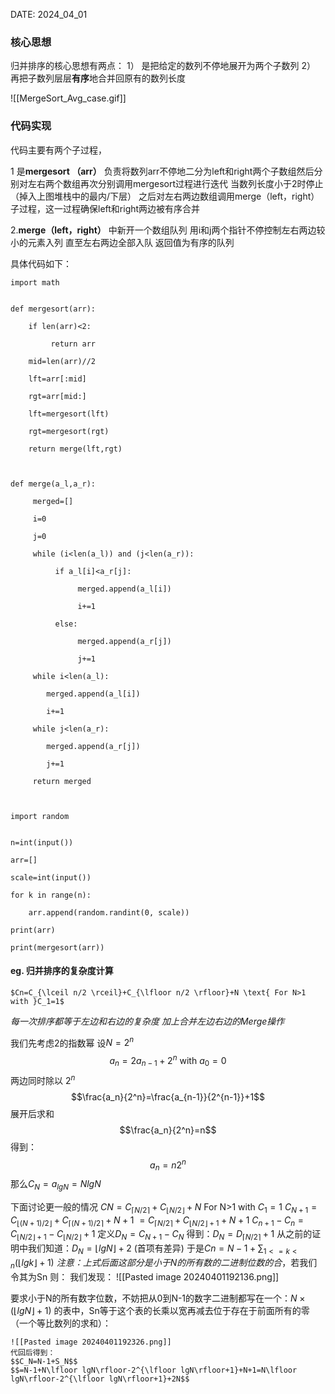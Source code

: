 DATE: 2024_04_01
### 核心思想

归并排序的核心思想有两点：
1） 是把给定的数列不停地展开为两个子数列
2） 再把子数列层层**有序**地合并回原有的数列长度

![[MergeSort_Avg_case.gif]]

### 代码实现

代码主要有两个子过程，

1 是**mergesort （arr）** 负责将数列arr不停地二分为left和right两个子数组然后分别对左右两个数组再次分别调用mergesort过程进行迭代 当数列长度小于2时停止（掉入上图堆栈中的最内/下层） 之后对左右两边数组调用merge（left，right）子过程，这一过程确保left和right两边被有序合并

2.**merge（left，right）** 中新开一个数组队列 用i和j两个指针不停控制左右两边较小的元素入列 直至左右两边全部入队 返回值为有序的队列

具体代码如下：
```
import math


def mergesort(arr): 

    if len(arr)<2:

         return arr

    mid=len(arr)//2

    lft=arr[:mid]

    rgt=arr[mid:]

    lft=mergesort(lft)

    rgt=mergesort(rgt)  

    return merge(lft,rgt)

  

def merge(a_l,a_r):

     merged=[]

     i=0

     j=0

     while (i<len(a_l)) and (j<len(a_r)):

          if a_l[i]<a_r[j]:

               merged.append(a_l[i])

               i+=1

          else:

               merged.append(a_r[j])

               j+=1

     while i<len(a_l):

        merged.append(a_l[i])

        i+=1

     while j<len(a_r):

        merged.append(a_r[j])

        j+=1  

     return merged

  

import random
  

n=int(input())

arr=[]

scale=int(input())

for k in range(n):

    arr.append(random.randint(0, scale))

print(arr)

print(mergesort(arr))

```

#### eg. 归并排序的复杂度计算

	$Cn=C_{\lceil n/2 \rceil}+C_{\lfloor n/2 \rfloor}+N \text{ For N>1 with }C_1=1$
*每一次排序都等于左边和右边的复杂度 加上合并左边右边的Merge操作*

我们先考虑2的指数幂 设$N=2^n$
	$$a_n=2a_{n-1}+2^n \text{ with } a_0=0 $$
两边同时除以 $2^n$	$$\frac{a_n}{2^n}=\frac{a_{n-1}}{2^{n-1}}+1$$
展开后求和$$\frac{a_n}{2^n}=n$$
得到： $$a_n=n2^n$$
那么$C_N=a_{lgN}=NlgN$

下面讨论更一般的情况
	$CN=C_{\lceil N/2 \rceil}+C_{\lfloor N/2 \rfloor}+N \text{ For N>1 with }C_1=1$
	$C_{N+1}=C_{\lfloor(N+1)/2 \rfloor} + C_{\lceil (N+1)/2 \rceil} + N+1$
		$=C_{\lceil N/2 \rceil} + C_{\lfloor N/2 \rfloor +1}+N+1$
	$C_{n+1}-C_n=C_{\lfloor N/2 \rfloor+1}-C_{\lfloor N/2 \rfloor} +1$
	定义$D_N=C_{N+1}-C_N$
	得到：$D_N=D_{\lceil N/2 \rceil} +1$
	从之前的证明中我们知道：$D_N=\lfloor lgN \rfloor +2$ (首项有差异)
	于是$Cn=N-1+\sum_{1<=k<n}{(\lfloor lgk \rfloor +1)}$
	*注意：上式后面这部分是小于N的所有数的二进制位数的合*，若我们令其为Sn 则：
		我们发现：
			![[Pasted image 20240401192136.png]]
		
要求小于N的所有数字位数，不妨把从0到N-1的数字二进制都写在一个：$N\times (\lfloor lgN \rfloor +1)$ 的表中，Sn等于这个表的长乘以宽再减去位于存在于前面所有的零（一个等比数列的求和）：

		
	![[Pasted image 20240401192326.png]]
	代回后得到：
	$$C_N=N-1+S_N$$
	$$=N-1+N\lfloor lgN\rfloor-2^{\lfloor lgN\rfloor+1}+N+1=N\lfloor lgN\rfloor-2^{\lfloor lgN\rfloor+1}+2N$$


